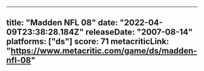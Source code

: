 
---
title: "Madden NFL 08"
date: "2022-04-09T23:38:28.184Z"
releaseDate: "2007-08-14"
platforms: ["ds"]
score: 71
metacriticLink: "https://www.metacritic.com/game/ds/madden-nfl-08"
---
